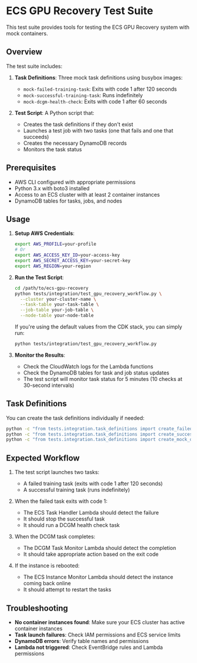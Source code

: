 # ECS GPU Recovery Test Suite

This test suite provides tools for testing the ECS GPU Recovery system with mock containers.

## Overview

The test suite includes:

1. **Task Definitions**: Three mock task definitions using busybox images:
   - `mock-failed-training-task`: Exits with code 1 after 120 seconds
   - `mock-successful-training-task`: Runs indefinitely
   - `mock-dcgm-health-check`: Exits with code 1 after 60 seconds

2. **Test Script**: A Python script that:
   - Creates the task definitions if they don't exist
   - Launches a test job with two tasks (one that fails and one that succeeds)
   - Creates the necessary DynamoDB records
   - Monitors the task status

## Prerequisites

- AWS CLI configured with appropriate permissions
- Python 3.x with boto3 installed
- Access to an ECS cluster with at least 2 container instances
- DynamoDB tables for tasks, jobs, and nodes

## Usage

1. **Setup AWS Credentials**:
   ```bash
   export AWS_PROFILE=your-profile
   # Or
   export AWS_ACCESS_KEY_ID=your-access-key
   export AWS_SECRET_ACCESS_KEY=your-secret-key
   export AWS_REGION=your-region
   ```

2. **Run the Test Script**:
   ```bash
   cd /path/to/ecs-gpu-recovery
   python tests/integration/test_gpu_recovery_workflow.py \
     --cluster your-cluster-name \
     --task-table your-task-table \
     --job-table your-job-table \
     --node-table your-node-table
   ```

   If you're using the default values from the CDK stack, you can simply run:
   ```bash
   python tests/integration/test_gpu_recovery_workflow.py
   ```

3. **Monitor the Results**:
   - Check the CloudWatch logs for the Lambda functions
   - Check the DynamoDB tables for task and job status updates
   - The test script will monitor task status for 5 minutes (10 checks at 30-second intervals)

## Task Definitions

You can create the task definitions individually if needed:

```bash
python -c "from tests.integration.task_definitions import create_failed_training_task_definition; create_failed_training_task_definition()"
python -c "from tests.integration.task_definitions import create_successful_training_task_definition; create_successful_training_task_definition()"
python -c "from tests.integration.task_definitions import create_mock_dcgm_task_definition; create_mock_dcgm_task_definition()"
```

## Expected Workflow

1. The test script launches two tasks:
   - A failed training task (exits with code 1 after 120 seconds)
   - A successful training task (runs indefinitely)

2. When the failed task exits with code 1:
   - The ECS Task Handler Lambda should detect the failure
   - It should stop the successful task
   - It should run a DCGM health check task

3. When the DCGM task completes:
   - The DCGM Task Monitor Lambda should detect the completion
   - It should take appropriate action based on the exit code

4. If the instance is rebooted:
   - The ECS Instance Monitor Lambda should detect the instance coming back online
   - It should attempt to restart the tasks

## Troubleshooting

- **No container instances found**: Make sure your ECS cluster has active container instances
- **Task launch failures**: Check IAM permissions and ECS service limits
- **DynamoDB errors**: Verify table names and permissions
- **Lambda not triggered**: Check EventBridge rules and Lambda permissions
